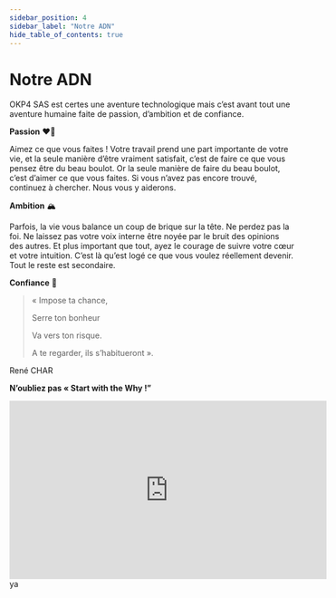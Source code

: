 ```yaml
---
sidebar_position: 4
sidebar_label: "Notre ADN"
hide_table_of_contents: true
---
```


# Notre ADN

OKP4 SAS est certes une aventure technologique mais c’est avant tout une aventure humaine faite de passion, d’ambition et de confiance.

**Passion** ❤️‍🔥

Aimez ce que vous faites ! Votre travail prend une part importante de votre vie, et la seule manière d’être vraiment satisfait, c’est de faire ce que vous pensez être du beau boulot.
Or la seule manière de faire du beau boulot, c’est d’aimer ce que vous faites. Si vous n’avez pas encore trouvé, continuez à chercher. Nous vous y aiderons.

**Ambition** 🏔️

Parfois, la vie vous balance un coup de brique sur la tête. Ne perdez pas la foi. Ne laissez pas votre voix interne être noyée par le bruit des opinions des autres. Et plus important que tout, ayez le courage de suivre votre cœur et votre intuition. C’est là qu’est logé ce que vous voulez réellement devenir. Tout le reste est secondaire.

**Confiance** 🤝

> « Impose ta chance,
>
> Serre ton bonheur
>
> Va vers ton risque.
>
> A te regarder, ils s’habitueront ».

René CHAR

**N’oubliez pas « Start with the Why !”**

<iframe width="560" height="315" src="https://www.youtube.com/embed/qp0HIF3SfI4" title="YouTube video player" frameborder="0" allow="accelerometer; autoplay; clipboard-write; encrypted-media; gyroscope; picture-in-picture; web-share" allowfullscreen></iframe>ya
